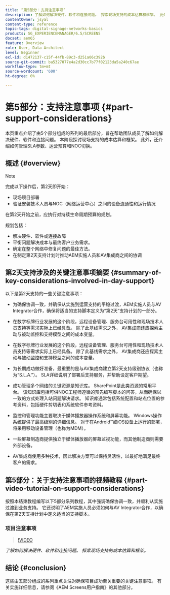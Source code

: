```yaml
---
title: “第5部分：支持注意事项”
description: 了解如何解决硬件、软件和连接问题。 探索现场支持的成本估算和框架。 此外，了解如何管理SLA参数、运营预算和NOC切换。
contentOwner: jsyal
content-type: reference
topic-tags: digital-signage-networks-basics
products: SG_EXPERIENCEMANAGER/6.5/SCREENS
docset: aem65
feature: Overview
role: User, Data Architect
level: Beginner
exl-id: d1472137-c15f-44fb-89c3-d251a06c392b
source-git-commit: ba5327077e4a2d30cc7b77f02123da5a240c67ae
workflow-type: tm+mt
source-wordcount: '600'
ht-degree: 0%

---
```


# 第5部分：支持注意事项 {#part-support-considerations}

本页重点介绍了由5个部分组成的系列的最后部分，旨在帮助团队成员了解如何解决硬件、软件和连接问题。 本阶段探讨现场支持的成本估算和框架。 此外，还介绍如何管理SLA参数、运营预算和NOC切换。

## 概述 {#overview}

>[!NOTE]
>
>完成以下操作后，第2天即开始：
>
>* 现场项目部署
>* 验证安装技术人员与NOC（网络运营中心）之间的设备连通性和运行情况
>
>在第2天开始之前，应执行对持续生命周期预算的规划。

规划包括：

* 解决硬件、软件或连接故障
* 平衡问题解决成本与最终客户业务需求。
* 确定在整个网络中修复问题的最佳方法。
* 在制定第2天支持计划时推动AEM实施人员和AV集成商之间的协调

## 第2天支持涉及的关键注意事项摘要 {#summary-of-key-considerations-involved-in-day-support}

以下是第2天支持的一些关键注意事项：

* 为确保协调一致，并确保从实施到运营支持的平稳过渡，AEM实施人员与AV Integrator合作，确保将适当的支持脚本定义为“第2天”支持计划的一部分。
* 在数字标牌行业发展的这个阶段，远程设备管理、服务台可用性和现场技术人员支持等需求实际上已经具备。 除了此基线需求之外， AV集成商还应探索主动与被动监控和支持模型之间的成本变量。

* 在数字标牌行业发展的这个阶段，远程设备管理、服务台可用性和现场技术人员支持等需求实际上已经具备。 除了此基线需求之外， AV集成商还应探索主动与被动监控和支持模型之间的成本变量。
* 为长期成功做好准备，最重要的是与AV集成商建立第2天支持级别协议（也称为“S.L.A.”）。 SLA详细说明了部署后支持服务，并帮助设定客户期望。
* 成功管理多个网络的关键资源是知识库。 SharePoint是此类资源的常用平台。 该知识库包括可供NOC工程师遵循的预先编写脚本的问答，从而确保以一致的方式处理入站问题解决请求。 知识库通常包括系统配置和站点位置的参考资料，包括硬件剪切表和系统软件参考资料。
* 监控和管理功能主要取决于媒体播放器操作系统和屏幕功能。 Windows操作系统提供了最高级别的详细信息。 对于在Android™或iOS设备上运行的部署，将采用移动设备管理（也称为MDM）。
* 一些屏幕制造商提供独立于媒体播放器的屏幕监视功能，而其他制造商则需要外部设备。
* AV集成商使用多种技术，因此解决方案可以保持灵活性，以最好地满足最终客户的需求。

## 第5部分：关于支持注意事项的视频教程 {#part-video-tutorial-on-support-considerations}

按照本结束教程编写以下5部分系列教程，其中强调确保协调一致，并顺利从实施过渡到业务支持。 它还说明了AEM实施人员必须如何与AV Integrator合作，以确保在第2天支持计划中定义适当的支持脚本。

### 项目注意事项

>[!VIDEO](https://video.tv.adobe.com/v/28383)

*了解如何解决硬件、软件和连接问题。 探索现场支持的成本估算和框架。*

## 结论 {#conclusion}

这些由五部分组成的系列重点关注对确保项目成功至关重要的关键注意事项。 有关实施详细信息，请参阅《AEM Screens用户指南》的其他部分。
